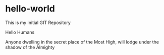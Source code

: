 # hello-world
This is my initial GIT Repository

Hello Humans

Anyone dwelling in the secret place of the Most High, will lodge under the shadow of the Almighty
